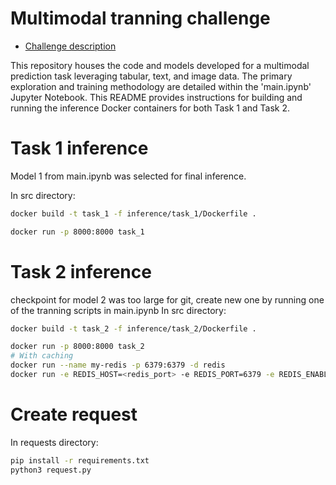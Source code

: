 # Multimodal tranning challenge
- [Challenge description](https://github.com/LecbychMichal/Technical-assessment---multimodal-data-prediction/blob/main/candidateschallenge/candidate_challenge.pdf)


This repository houses the code and models developed for a multimodal prediction task leveraging tabular, text, and image data. The primary exploration and training methodology are detailed within the 'main.ipynb' Jupyter Notebook. This README provides instructions for building and running the inference Docker containers for both Task 1 and Task 2.


# Task 1 inference
Model 1 from main.ipynb was selected for final inference.

In src directory:
```bash
docker build -t task_1 -f inference/task_1/Dockerfile .
```
```bash
docker run -p 8000:8000 task_1
```

# Task 2 inference
checkpoint for model 2 was too large for git, create new one by running one of the tranning scripts in main.ipynb
In src directory:
```bash
docker build -t task_2 -f inference/task_2/Dockerfile .
```
```bash
docker run -p 8000:8000 task_2
# With caching
docker run --name my-redis -p 6379:6379 -d redis
docker run -e REDIS_HOST=<redis_port> -e REDIS_PORT=6379 -e REDIS_ENABLED=true -p 8000:8000 task_2
```

# Create request
In requests directory:
```bash
pip install -r requirements.txt
python3 request.py
```
